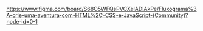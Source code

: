 https://www.figma.com/board/S68O5WFQsPVCXelADIAkPe/Fluxograma%3A-crie-uma-aventura-com-HTML%2C-CSS-e-JavaScript-(Community)?node-id=0-1
